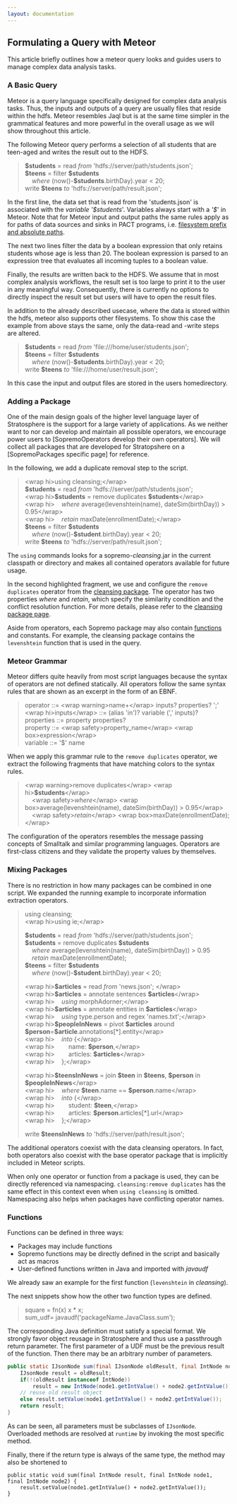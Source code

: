 ```yaml
---
layout: documentation
---
```

Formulating a Query with Meteor
-------------------------------

This article briefly outlines how a meteor query looks and guides users
to manage complex data analysis tasks.

### A Basic Query

Meteor is a query language specifically designed for complex data
analysis tasks. Thus, the inputs and outputs of a query are usually
files that reside within the hdfs. Meteor resembles Jaql but is at the
same time simpler in the grammatical features and more powerful in the
overall usage as we will show throughout this article.

The following Meteor query performs a selection of all students that are
teen-aged and writes the result out to the HDFS.

> **\$students** = read *from* 'hdfs://server/path/students.json';  
>  **\$teens** = filter **\$students**  
>      *where* (now()-**\$students**.birthDay).year \< 20;  
>  write **\$teens** *to* 'hdfs://server/path/result.json';

In the first line, the data set that is read from the 'students.json' is
associated with the *variable* *'\$students*'. Variables always start
with a *'\$*' in Meteor. Note that for Meteor input and output paths the
same rules apply as for paths of data sources and sinks in PACT
programs, i.e. [filesystem prefix and absolute
paths](executepactprogram#specify_data_paths "wiki:executepactprogram").

The next two lines filter the data by a boolean expression that only
retains students whose age is less than 20. The boolean expression is
parsed to an expression tree that evaluates all incoming tuples to a
boolean value.

Finally, the results are written back to the HDFS. We assume that in
most complex analysis workflows, the result set is too large to print it
to the user in any meaningful way. Consequently, there is currently no
options to directly inspect the result set but users will have to open
the result files.

In addition to the already described usecase, where the data is stored
within the hdfs, meteor also supports other filesystems. To show this
case the example from above stays the same, only the data-read and
-write steps are altered.

> **\$students** = read *from* 'file:///home/user/students.json';  
>  **\$teens** = filter **\$students**  
>      *where* (now()-**\$students**.birthDay).year \< 20;  
>  write **\$teens** *to* 'file:///home/user/result.json';

In this case the input and output files are stored in the users
homedirectory.

### Adding a Package

One of the main design goals of the higher level language layer of
Stratosphere is the support for a large variety of applications. As we
neither want to nor can develop and maintain all possible operators, we
encourage power users to [SopremoOperators develop their own operators].
We will collect all packages that are developed for Stratopshere on a
[SopremoPackages specific page] for reference.

In the following, we add a duplicate removal step to the script.

> \<wrap hi\>using cleansing;\</wrap\>  
>  **\$students** = read *from* 'hdfs://server/path/students.json';  
>  \<wrap hi\>**\$students** = remove duplicates
> **\$students**\</wrap\>  
>  \<wrap hi\>    *where* average(levenshtein(name), dateSim(birthDay))
> \> 0.95\</wrap\>  
>  \<wrap hi\>    *retain* maxDate(enrollmentDate);\</wrap\>  
>  **\$teens** = filter **\$students**  
>      *where* (now()-**\$student**.birthDay).year \< 20;  
>  write **\$teens** *to* 'hdfs://server/path/result.json';

The `using` commands looks for a sopremo-*cleansing*.jar in the current
classpath or directory and makes all contained operators available for
future usage.

In the second highlighted fragment, we use and configure the
`remove duplicates` operator from the [cleansing
package](sopremocleansing.html "wiki:sopremocleansing").
The operator has two properties *where* and *retain*, which specify the
similarity condition and the conflict resolution function. For more
details, please refer to the [cleansing package
page](sopremocleansing.html "wiki:sopremocleansing").

Aside from operators, each Sopremo package may also contain
[functions](#functions " ↵") and constants. For example, the cleansing
package contains the `levenshtein` function that is used in the query.

### Meteor Grammar

Meteor differs quite heavily from most script languages because the
syntax of operators are not defined statically. All operators follow the
same syntax rules that are shown as an excerpt in the form of an EBNF.

> operator ::= \<wrap warning\>name+\</wrap\> inputs? properties? ';'  
>  \<wrap hi\>inputs\</wrap\> ::= (alias 'in')? variable (',' inputs)?  
>  properties ::= property properties?  
>  property ::= \<wrap safety\>property\_name\</wrap\> \<wrap
> box\>expression\</wrap\>  
>  variable ::= '\$' name

When we apply this grammar rule to the `remove duplicates` operator, we
extract the following fragments that have matching colors to the syntax
rules.

> \<wrap warning\>remove duplicates\</wrap\> \<wrap
> hi\>**\$students**\</wrap\>  
>      \<wrap safety\>*where*\</wrap\> \<wrap
> box\>average(levenshtein(name), dateSim(birthDay)) \> 0.95\</wrap\>  
>      \<wrap safety\>*retain*\</wrap\> \<wrap
> box\>maxDate(enrollmentDate);\</wrap\>

The configuration of the operators resembles the message passing
concepts of Smalltalk and similar programming languages. Operators are
first-class citizens and they validate the property values by
themselves.

### Mixing Packages

There is no restriction in how many packages can be combined in one
script. We expanded the running example to incorporate information
extraction operators.

> using cleansing;  
>  \<wrap hi\>using ie;\</wrap\>  
>    
>  **\$students** = read *from* 'hdfs://server/path/students.json';  
>  **\$students** = remove duplicates **\$students**  
>      *where* average(levenshtein(name), dateSim(birthDay)) \> 0.95  
>      *retain* maxDate(enrollmentDate);  
>  **\$teens** = filter **\$students**  
>      *where* (now()-**\$student**.birthDay).year \< 20;  
>    
>  \<wrap hi\>**\$articles** = read *from* 'news.json'; \</wrap\>  
>  \<wrap hi\>**\$articles** = annotate sentences
> **\$articles**\</wrap\>  
>  \<wrap hi\>    *using* morphAdorner;\</wrap\>  
>  \<wrap hi\>**\$articles** = annotate entities in
> **\$articles**\</wrap\>  
>  \<wrap hi\>    *using* type.person and regex 'names.txt';\</wrap\>  
>  \<wrap hi\>**\$peopleInNews** = pivot **\$articles** around
> **\$person**=**\$article**.annotations[\*].entity\</wrap\>  
>  \<wrap hi\>    *into* {\</wrap\>  
>  \<wrap hi\>        name: **\$person**,\</wrap\>  
>  \<wrap hi\>        articles: **\$articles**\</wrap\>  
>  \<wrap hi\>    };\</wrap\>  
>    
>  \<wrap hi\>**\$teensInNews** = join **\$teen** in **\$teens**,
> **\$person** in **\$peopleInNews**\</wrap\>  
>  \<wrap hi\>    *where* **\$teen**.name ==
> **\$person**.name\</wrap\>  
>  \<wrap hi\>    *into* {\</wrap\>  
>  \<wrap hi\>        student: **\$teen**,\</wrap\>  
>  \<wrap hi\>        articles: **\$person**.articles[\*].url\</wrap\>  
>  \<wrap hi\>    };\</wrap\>  
>    
>  write **\$teensInNews** *to* 'hdfs://server/path/result.json';

The additional operators coexist with the data cleansing operators. In
fact, both operators also coexist with the base operator package that is
implicitly included in Meteor scripts.

When only one operator or function from a package is used, they can be
directly referenced via namespacing. `cleansing:remove duplicates` has
the same effect in this context even when `using cleansing` is omitted.
Namespacing also helps when packages have conflicting operator names.

### Functions

Functions can be defined in three ways:

-   Packages may include functions
-   Sopremo functions may be directly defined in the script and
    basically act as macros
-   User-defined functions written in Java and imported with *javaudf*

We already saw an example for the first function (`levenshtein` in
*cleansing*).

The next snippets show how the other two function types are defined.

> square = fn(x) x \* x;  
>  sum\_udf= javaudf('packageName.JavaClass.sum');

The corresponding Java definition must satisfy a special format. We
strongly favor object reusage in Stratosphere and thus use a passthrough
return parameter. The first parameter of a UDF must be the previous
result of the function. Then there may be an arbitrary number of
parameters.
```java
public static IJsonNode sum(final IJsonNode oldResult, final IntNode node1, final IntNode node2) {
    IJsonNode result = oldResult;
    if(!(oldResult instanceof IntNode))
        result = new IntNode(node1.getIntValue() + node2.getIntValue());
    // reuse old result object
    else result.setValue(node1.getIntValue() + node2.getIntValue());
    return result;
}
```
As can be seen, all parameters must be subclasses of `IJsonNode`.
Overloaded methods are resolved at `runtime` by invoking the most
specific method.

Finally, there if the return type is always of the same type, the method
may also be shortened to

    public static void sum(final IntNode result, final IntNode node1, final IntNode node2) {
        result.setValue(node1.getIntValue() + node2.getIntValue());
    }
